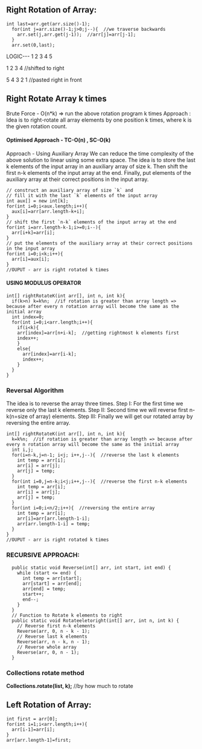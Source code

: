 ## Right Rotation of Array:
```
int last=arr.get(arr.size()-1);
  for(int j=arr.size()-1;j>0;j--){  //we traverse backwards
    arr.set(j,arr.get(j-1));  //arr[j]=arr[j-1];
  }
  arr.set(0,last);
```

LOGIC---
1 2 3 4 5

  1 2 3 4  //shifted to right
  
5 4 3 2 1  //pasted right in front



## Right Rotate Array k times
Brute Force - O(n*k)   => run the above rotation program k times 
Approach : Idea is to right-rotate all array elements by one position k times, where k is the given rotation count.

#### Optimised Approach - TC-O(n) , SC-O(k)
Approach - Using Auxiliary Array
We can reduce the time complexity of the above solution to linear using some extra space. 
The idea is to store the last k elements of the input array in an auxiliary array of size k. 
Then shift the first n-k elements of the input array at the end. 
Finally, put elements of the auxiliary array at their correct positions in the input array.
```
// construct an auxiliary array of size `k` and
// fill it with the last `k` elements of the input array
int aux[] = new int[k];
for(int i=0;i<aux.length;i++){
  aux[i]=arr[arr.length-k+i];
}
// shift the first `n-k` elements of the input array at the end
for(int i=arr.length-k-1;i>=0;i--){
  arr[i+k]=arr[i];
}
// put the elements of the auxiliary array at their correct positions in the input array
for(int i=0;i<k;i++){
  arr[i]=aux[i];
}
//OUPUT - arr is right rotated k times
```

#### USING MODULUS OPERATOR
```
int[] rightRotateK(int arr[], int n, int k){
  if(k>n) k=k%n;  //if rotation is greater than array length => because after every n rotation array will become the same as the initial array
  int index=0;
  for(int i=0;i<arr.length;i++){
    if(i<k){
    arr[index]=arr[n+i-k];  //getting rightmost k elements first
    index++;
    }
    else{
      arr[index]=arr[i-k];
      index++;
    }
  }
}
```

### Reversal Algorithm
The idea is to reverse the array three times. 
Step I: For the first time we reverse only the last k elements. 
Step II: Second time we will reverse first n-k(n=size of array) elements. 
Step III: Finally we will get our rotated array by reversing the entire array.
```
int[] rightRotateK(int arr[], int n, int k){
  k=k%n;  //if rotation is greater than array length => because after every n rotation array will become the same as the initial array
  int i,j;
  for(i=n-k,j=n-1; i<j; i++,j--){  //reverse the last k elements
    int temp = arr[i];
    arr[i] = arr[j];
    arr[j] = temp;
  }
  for(int i=0,j=n-k;i<j;i++,j--){  //reverse the first n-k elements
    int temp = arr[i];
    arr[i] = arr[j];
    arr[j] = temp;
  }
  for(int i=0;i<n/2;i++){  //reversing the entire array
    int temp = arr[i];
    arr[i]=arr[arr.length-1-i];
    arr[arr.length-1-i] = temp;
  }
}
//OUPUT - arr is right rotated k times
```

### RECURSIVE APPROACH:
```
  public static void Reverse(int[] arr, int start, int end) {
    while (start <= end) {
      int temp = arr[start];
      arr[start] = arr[end];
      arr[end] = temp;
      start++;
      end--;
    }
  }
  // Function to Rotate k elements to right
  public static void Rotateeletoright(int[] arr, int n, int k) {
    // Reverse first n-k elements
    Reverse(arr, 0, n - k - 1);
    // Reverse last k elements
    Reverse(arr, n - k, n - 1);
    // Reverse whole array
    Reverse(arr, 0, n - 1);
  }
```

### Collections rotate method
**Collections.rotate(list, k);**  //by how much to rotate



## Left Rotation of Array:
```
int first = arr[0];
for(int i=1;i<arr.length;i++){
  arr[i-1]=arr[i];
}
arr[arr.length-1]=first;
```
